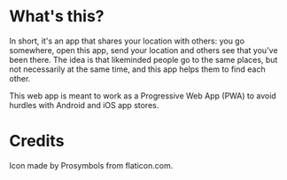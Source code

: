 # What's this?

In short, it's an app that shares your location with others: you go somewhere, open this app, send your location and others see that you've been there. The idea is that likeminded people go to the same places, but not necessarily at the same time, and this app helps them to find each other.

This web app is meant to work as a Progressive Web App (PWA) to avoid hurdles with Android and iOS app stores.

# Credits

Icon made by Prosymbols from flaticon.com.
